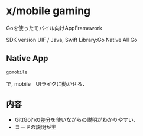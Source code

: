 # x/mobile gaming

Goを使ったモバイル向けAppFramework

SDK version UIF / Java, Swift Library:Go
Native All Go

## Native App

```
gomobile
```

で, mobile　UIライクに動かせる．

## 内容

* Git(Go?)の差分を使いながらの説明がわかりやすい．
* コードの説明が主
